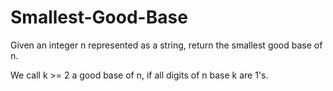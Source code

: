 # Smallest-Good-Base

Given an integer n represented as a string, return the smallest good base of n.

We call k >= 2 a good base of n, if all digits of n base k are 1's.
